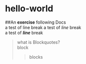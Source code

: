 # hello-world

##An **exercise** following Docs  
a test of line break
a test of *line* break  
a test of ***line*** break<br>
>what is Blockquotes?  
>block
>>blocks




